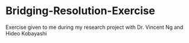 # Bridging-Resolution-Exercise
Exercise given to me during my research project with Dr. Vincent Ng and Hideo Kobayashi 
